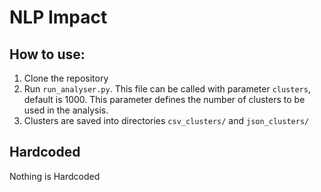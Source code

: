 # NLP Impact
## How to use:
1. Clone the repository
2. Run `run_analyser.py`. This file can be called with parameter `clusters`, default is 1000. This parameter defines the 
number of clusters to be used in the analysis.
4. Clusters are saved into directories `csv_clusters/` and `json_clusters/`

## Hardcoded
Nothing is Hardcoded
